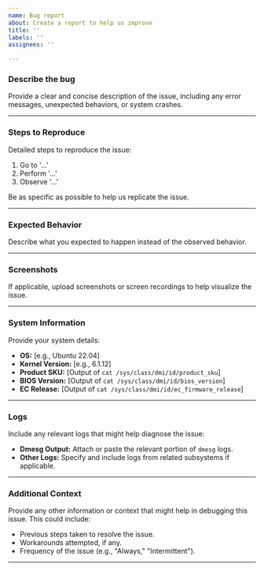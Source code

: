 ```yaml
---
name: Bug report
about: Create a report to help us improve
title: ''
labels: ''
assignees: ''

---
```


### **Describe the bug**
Provide a clear and concise description of the issue, including any error messages, unexpected behaviors, or system crashes.

---

### **Steps to Reproduce**
Detailed steps to reproduce the issue:
1. Go to '...'
2. Perform '...'
3. Observe '...'

Be as specific as possible to help us replicate the issue.

---

### **Expected Behavior**
Describe what you expected to happen instead of the observed behavior.

---

### **Screenshots**
If applicable, upload screenshots or screen recordings to help visualize the issue.

---

### **System Information**
Provide your system details:
- **OS:** [e.g., Ubuntu 22.04]
- **Kernel Version:** [e.g., 6.1.12]
- **Product SKU:** [Output of `cat /sys/class/dmi/id/product_sku`]
- **BIOS Version:** [Output of `cat /sys/class/dmi/id/bios_version`]
- **EC Release:** [Output of `cat /sys/class/dmi/id/ec_firmware_release`]

---

### **Logs**
Include any relevant logs that might help diagnose the issue:
- **Dmesg Output:** Attach or paste the relevant portion of `dmesg` logs.
- **Other Logs:** Specify and include logs from related subsystems if applicable.

---

### **Additional Context**
Provide any other information or context that might help in debugging this issue. This could include:
- Previous steps taken to resolve the issue.
- Workarounds attempted, if any.
- Frequency of the issue (e.g., "Always," "Intermittent").

---
